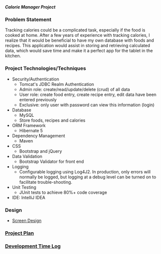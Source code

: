 ***Calorie Manager Project***

### Problem Statement
Tracking calories could be a complicated task, especially if the food is cooked at home.
After a few years of experience with tracking calories, I realize that it would be beneficial to 
have my own database with foods and recipes. This application would assist in storing and
retrieving calculated  data, which would save time and make it a perfect app for the tablet in the kitchen.
 
### Project Technologies/Techniques 

* Security/Authentication
  * Tomcat's JDBC Realm Authentication
  * Admin role: create/read/update/delete (crud) of all data
  * User role: create food entry, create recipe entry, edit data have been entered previously
  * Exclusive: only user with password can view this information (login)
* Database
  * MySQL
  * Store foods, recipes and calories
* ORM Framework
  * Hibernate 5
* Dependency Management
  * Maven
* CSS 
  * Bootstrap and jQuery
* Data Validation
  * Bootstrap Validator for front end
* Logging
  * Configurable logging using Log4J2. In production, only errors will normally be logged, but logging at a debug level can be turned on to facilitate trouble-shooting. 
* Unit Testing
  * JUnit tests to achieve 80%+ code coverage 
* IDE: IntelliJ IDEA


### Design

* [Screen Design](DesignDocuments/Screens.md)

### [Project Plan](ProjectPlan.md)

### [Development Time Log](TimeLog.md)
